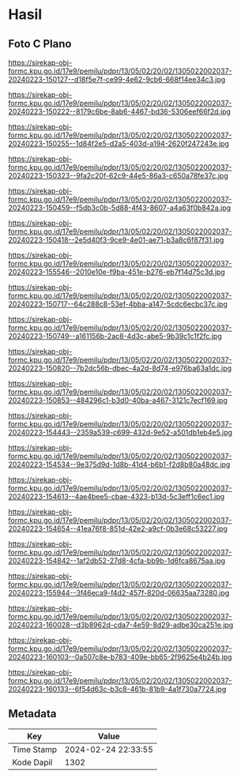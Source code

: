 # Hasil

## Foto C Plano

https://sirekap-obj-formc.kpu.go.id/17e9/pemilu/pdpr/13/05/02/20/02/1305022002037-20240223-150127--d18f5e7f-ce99-4e62-9cb6-668f14ee34c3.jpg

https://sirekap-obj-formc.kpu.go.id/17e9/pemilu/pdpr/13/05/02/20/02/1305022002037-20240223-150222--8179c6be-8ab6-4467-bd36-5306eef66f2d.jpg

https://sirekap-obj-formc.kpu.go.id/17e9/pemilu/pdpr/13/05/02/20/02/1305022002037-20240223-150255--1d84f2e5-d2a5-403d-a194-2620f247243e.jpg

https://sirekap-obj-formc.kpu.go.id/17e9/pemilu/pdpr/13/05/02/20/02/1305022002037-20240223-150323--9fa2c20f-62c9-44e5-86a3-c650a78fe37c.jpg

https://sirekap-obj-formc.kpu.go.id/17e9/pemilu/pdpr/13/05/02/20/02/1305022002037-20240223-150459--f5db3c0b-5d88-4f43-8607-a4a63f0b842a.jpg

https://sirekap-obj-formc.kpu.go.id/17e9/pemilu/pdpr/13/05/02/20/02/1305022002037-20240223-150418--2e5d40f3-9ce9-4e01-ae71-b3a8c6f87f31.jpg

https://sirekap-obj-formc.kpu.go.id/17e9/pemilu/pdpr/13/05/02/20/02/1305022002037-20240223-155546--2010e10e-f9ba-451e-b276-eb7f14d75c3d.jpg

https://sirekap-obj-formc.kpu.go.id/17e9/pemilu/pdpr/13/05/02/20/02/1305022002037-20240223-150717--64c288c8-53ef-4bba-a147-5cdc6ecbc37c.jpg

https://sirekap-obj-formc.kpu.go.id/17e9/pemilu/pdpr/13/05/02/20/02/1305022002037-20240223-150749--a161156b-2ac8-4d3c-abe5-9b39c1c1f2fc.jpg

https://sirekap-obj-formc.kpu.go.id/17e9/pemilu/pdpr/13/05/02/20/02/1305022002037-20240223-150820--7b2dc56b-dbec-4a2d-8d74-e976ba63a1dc.jpg

https://sirekap-obj-formc.kpu.go.id/17e9/pemilu/pdpr/13/05/02/20/02/1305022002037-20240223-150853--484296c1-b3d0-40ba-a467-3121c7ecf169.jpg

https://sirekap-obj-formc.kpu.go.id/17e9/pemilu/pdpr/13/05/02/20/02/1305022002037-20240223-154443--2359a539-c699-432d-9e52-a501db1eb4e5.jpg

https://sirekap-obj-formc.kpu.go.id/17e9/pemilu/pdpr/13/05/02/20/02/1305022002037-20240223-154534--9e375d9d-1d8b-41d4-b6b1-f2d8b80a48dc.jpg

https://sirekap-obj-formc.kpu.go.id/17e9/pemilu/pdpr/13/05/02/20/02/1305022002037-20240223-154613--4ae4bee5-cbae-4323-b13d-5c3eff1c6ec1.jpg

https://sirekap-obj-formc.kpu.go.id/17e9/pemilu/pdpr/13/05/02/20/02/1305022002037-20240223-154654--41ea76f8-851d-42e2-a9cf-0b3e68c53227.jpg

https://sirekap-obj-formc.kpu.go.id/17e9/pemilu/pdpr/13/05/02/20/02/1305022002037-20240223-154842--1af2db52-27d8-4cfa-bb9b-1d6fca8675aa.jpg

https://sirekap-obj-formc.kpu.go.id/17e9/pemilu/pdpr/13/05/02/20/02/1305022002037-20240223-155944--3f46eca9-f4d2-457f-820d-06635aa73280.jpg

https://sirekap-obj-formc.kpu.go.id/17e9/pemilu/pdpr/13/05/02/20/02/1305022002037-20240223-160028--d3b8962d-cda7-4e59-8d29-adbe30ca251e.jpg

https://sirekap-obj-formc.kpu.go.id/17e9/pemilu/pdpr/13/05/02/20/02/1305022002037-20240223-160103--0a507c8e-b783-409e-bb65-2f9625e4b24b.jpg

https://sirekap-obj-formc.kpu.go.id/17e9/pemilu/pdpr/13/05/02/20/02/1305022002037-20240223-160133--6f54d63c-b3c8-461b-81b9-4a1f730a7724.jpg


## Metadata

| Key        | Value               |
| ---------- | ------------------- |
| Time Stamp | 2024-02-24 22:33:55 |
| Kode Dapil | 1302                |



